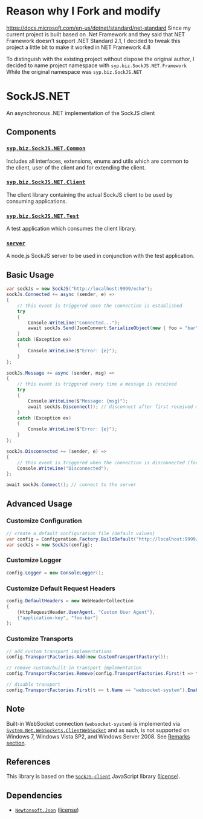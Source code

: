 Reason why I Fork and modify
==========
https://docs.microsoft.com/en-us/dotnet/standard/net-standard
Since my current project is built based on .Net Framework and they said that NET Framework doesn't support .NET Standard 2.1,
I decided to tweak this project a little bit to make it worked in NET Framework 4.8

To distinguish with the existing project without dispose the original author,
I decided to name project namespace with `syp.biz.SockJS.NET.Framework`
While the original namespace was `syp.biz.SockJS.NET`

SockJS.NET
==========
An asynchronous .NET implementation of the SockJS client

Components
-----------
### [`syp.biz.SockJS.NET.Common`](https://github.com/sypbiz/SockJS.NET/tree/master/syp.biz/SockJS.NET/syp.biz.SockJS.NET.Common)
Includes all interfaces, extensions, enums and utils which are common to the client, user of the client and for extending the client.

### [`syp.biz.SockJS.NET.Client`](https://github.com/sypbiz/SockJS.NET/tree/master/syp.biz/SockJS.NET/syp.biz.SockJS.NET.Client)
The client library containing the actual SockJS client to be used by consuming applications.

### [`syp.biz.SockJS.NET.Test`](https://github.com/sypbiz/SockJS.NET/tree/master/syp.biz/SockJS.NET/syp.biz.SockJS.NET.Test)
A test application which consumes the client library.

### [`server`](https://github.com/sypbiz/SockJS.NET/tree/master/server)
A node.js SockJS server to be used in conjunction with the test application.

Basic Usage
-----------
```csharp
var sockJs = new SockJS("http://localhost:9999/echo");
sockJs.Connected += async (sender, e) =>
{
    // this event is triggered once the connection is established
    try
    {
        Console.WriteLine("Connected...");
        await sockJs.Send(JsonConvert.SerializeObject(new { foo = "bar" }));
    }
    catch (Exception ex)
    {
        Console.WriteLine($"Error: {e}");
    }
};

sockJs.Message += async (sender, msg) =>
{
    // this event is triggered every time a message is received
    try
    {
        Console.WriteLine($"Message: {msg}");
        await sockJs.Disconnect(); // disconnect after first received message
    }
    catch (Exception ex)
    {
        Console.WriteLine($"Error: {e}");
    }
};

sockJs.Disconnected += (sender, e) =>
{
    // this event is triggered when the connection is disconnected (for any reason)
    Console.WriteLine("Disconnected");
};

await sockJs.Connect(); // connect to the server
```

Advanced Usage
--------------
### Customize Configuration
```csharp
// create a default configuration file (default values)
var config = Configuration.Factory.BuildDefault("http://localhost:9999/echo"); 
var sockJs = new SockJs(config);
```
### Customize Logger
```csharp
config.Logger = new ConsoleLogger();
```

### Customize Default Request Headers
```csharp
config.DefaultHeaders = new WebHeaderCollection
{
    {HttpRequestHeader.UserAgent, "Custom User Agent"},
    {"application-key", "foo-bar"}
};
```

### Customize Transports
```csharp
// add custom transport implementations
config.TransportFactories.Add(new CustomTransportFactory());

// remove custom/built-in transport implementation
config.TransportFactories.Remove(config.TransportFactories.First(t => t.Name == "websocket-system"));

// disable transport
config.TransportFactories.First(t => t.Name == "websocket-system").Enabled = false;
```

Note
----
Built-in WebSocket connection (`websocket-system`) is implemented via [`System.Net.WebSockets.ClientWebSocket`](https://docs.microsoft.com/en-us/dotnet/api/system.net.websockets.clientwebsocket?view=netstandard-2.0) and as such, is not supported on  Windows 7, Windows Vista SP2, and Windows Server 2008. See [Remarks section](https://docs.microsoft.com/en-us/dotnet/api/system.net.websockets.clientwebsocket?view=netstandard-2.0#remarks).

References
----------
This library is based on the [`SockJS-client`](https://github.com/sockjs/sockjs-client) JavaScript library ([license](https://github.com/sockjs/sockjs-client/blob/master/LICENSE)).

Dependencies
------------
- [`Newtonsoft.Json`](https://www.nuget.org/packages/Newtonsoft.Json) ([license](https://github.com/JamesNK/Newtonsoft.Json/blob/master/LICENSE.md))
